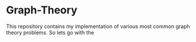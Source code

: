 # Graph-Theory

This repository contains my implementation of various most common graph theory problems. So lets go with the 
